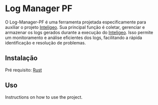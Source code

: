 # Log Manager PF 

O Log-Manager-PF é uma ferramenta projetada especificamente para auxiliar o projeto [Inteligeo](https://www.inteligeo.ditec.pf.gov.br/portal/). Sua principal função é coletar, gerenciar e armazenar os logs gerados durante a execução do [Inteligeo](https://www.inteligeo.ditec.pf.gov.br/portal/). Isso permite um monitoramento e análise eficientes dos logs, facilitando a rápida identificação e resolução de problemas.

## Instalação

Pré requisito: [Rust](https://doc.rust-lang.org/book/title-page.html)


## Uso

Instructions on how to use the project.
